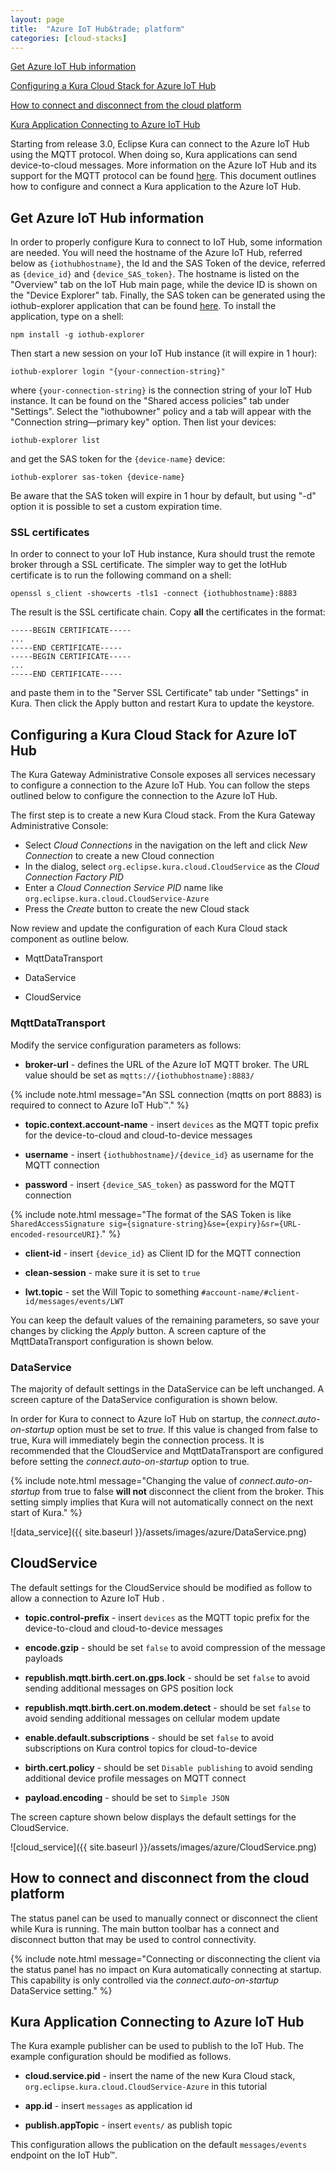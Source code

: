 ```yaml
---
layout: page
title:  "Azure IoT Hub&trade; platform"
categories: [cloud-stacks]
---
```


[Get Azure IoT Hub information](#get-azure-iot-hub-information)

[Configuring a Kura Cloud Stack for Azure IoT Hub](#configuring-a-kura-cloud-stack-for-azure-iot-hub)

[How to connect and disconnect from the cloud platform](#how-to-connect-and-disconnect-from-the-cloud-platform)

[Kura Application Connecting to Azure IoT Hub](#kura-application-connecting-to-azure-iot-hub)

Starting from release 3.0, Eclipse Kura can connect to the Azure IoT Hub using the MQTT protocol. When doing so, Kura applications can send device-to-cloud messages. More information on the Azure IoT Hub and its support for the MQTT protocol can be found <a href="https://docs.microsoft.com/en-us/azure/iot-hub/iot-hub-mqtt-support" about="_blank">here</a>. This document outlines how to configure and connect a Kura application to the Azure IoT Hub.

## Get Azure IoT Hub information

In order to properly configure Kura to connect to IoT Hub, some information are needed. You will need the hostname of the Azure IoT Hub, referred below as `{iothubhostname}`, the Id and the SAS Token of the device, referred as `{device_id}` and `{device_SAS_token}`.
The hostname is listed on the "Overview" tab on the IoT Hub main page, while the device ID is shown on the "Device Explorer" tab. Finally, the SAS token can be generated using the iothub-explorer application that can be found <a href="https://github.com/Azure/iothub-explorer" about="_blank">here</a>. To install the application, type on a shell:

```
npm install -g iothub-explorer
```

Then start a new session on your IoT Hub instance (it will expire in 1 hour):

```
iothub-explorer login "{your-connection-string}"
```

where `{your-connection-string}` is the connection string of your IoT Hub instance. It can be found on the "Shared access policies" tab under "Settings". Select the "iothubowner" policy and a tab will appear with the "Connection string—primary key" option.
Then list your devices:

```
iothub-explorer list
```

and get the SAS token for the `{device-name}` device:

```
iothub-explorer sas-token {device-name}
```

Be aware that the SAS token will expire in 1 hour by default, but using "-d" option it is possible to set a custom expiration time.

### SSL certificates

In order to connect to your IoT Hub instance, Kura should trust the remote broker through a SSL certificate. The simpler way to get the IotHub certificate is to run the following command on a shell:

```
openssl s_client -showcerts -tls1 -connect {iothubhostname}:8883
```

The result is the SSL certificate chain. Copy **all** the certificates in the format:

```
-----BEGIN CERTIFICATE-----
...
-----END CERTIFICATE-----
-----BEGIN CERTIFICATE-----
...
-----END CERTIFICATE-----
```

and paste them in to the "Server SSL Certificate" tab under "Settings" in Kura. Then click the Apply button and restart Kura to update the keystore.

## Configuring a Kura Cloud Stack for Azure IoT Hub

The Kura Gateway Administrative Console exposes all services necessary to configure a connection to the Azure IoT Hub. You can follow the steps outlined below to configure the connection to the Azure IoT Hub.

The first step is to create a new Kura Cloud stack. From the Kura Gateway Administrative Console:

- Select *Cloud Connections* in the navigation on the left and click *New Connection* to create a new Cloud connection
- In the dialog, select `org.eclipse.kura.cloud.CloudService` as the *Cloud Connection Factory PID*
- Enter a *Cloud Connection Service PID* name like `org.eclipse.kura.cloud.CloudService-Azure`
- Press the *Create* button to create the new Cloud stack

Now review and update the configuration of each Kura Cloud stack component as outline below.

- MqttDataTransport

- DataService

- CloudService

### MqttDataTransport

Modify the service configuration parameters as follows:

- **broker-url** - defines the URL of the Azure IoT MQTT broker. The URL value should be set as `mqtts://{iothubhostname}:8883/`

{% include note.html message="An SSL connection (mqtts on port 8883) is required to connect to Azure IoT Hub&trade;." %}

- **topic.context.account-name** - insert `devices` as the MQTT topic prefix for the device-to-cloud and cloud-to-device messages

- **username** - insert `{iothubhostname}/{device_id}` as username for the MQTT connection

- **password** - insert `{device_SAS_token}` as password for the MQTT connection

{% include note.html message="The format of the SAS Token is like `SharedAccessSignature sig={signature-string}&se={expiry}&sr={URL-encoded-resourceURI}`." %}

- **client-id** - insert `{device_id}` as Client ID for the MQTT connection

- **clean-session** - make sure it is set to `true`

- **lwt.topic** - set the Will Topic to something `#account-name/#client-id/messages/events/LWT`

You can keep the default values of the remaining parameters, so save your changes by clicking the *Apply* button. A screen capture of the MqttDataTransport configuration is shown below.

### DataService

The majority of default settings in the DataService can be left unchanged. A screen capture of the DataService configuration is shown below.

In order for Kura to connect to Azure IoT Hub on startup, the *connect.auto-on-startup* option must be set to *true.* If this value is changed from false to true, Kura will immediately begin the connection process. It is recommended that the CloudService and MqttDataTransport are configured before setting the *connect.auto-on-startup* option to true.

{% include note.html message="Changing the value of *connect.auto-on-startup* from true to false **will not** disconnect the client from the broker. This setting simply implies that Kura will not automatically connect on the next start of Kura." %}

![data_service]({{ site.baseurl }}/assets/images/azure/DataService.png)

## CloudService

The default settings for the CloudService should be modified as follow to allow a connection to Azure IoT Hub .

- **topic.control-prefix** - insert `devices` as the MQTT topic prefix for the device-to-cloud and cloud-to-device messages

- **encode.gzip** - should be set `false` to avoid compression of the message payloads

- **republish.mqtt.birth.cert.on.gps.lock** - should be set `false` to avoid sending additional messages on GPS position lock

- **republish.mqtt.birth.cert.on.modem.detect** - should be set `false` to avoid sending additional messages on cellular modem update

- **enable.default.subscriptions** - should be set `false` to avoid subscriptions on Kura control topics for cloud-to-device

- **birth.cert.policy** - should be set `Disable publishing` to avoid sending additional device profile messages on MQTT connect

- **payload.encoding** - should be set to `Simple JSON`

The screen capture shown below displays the default settings for the CloudService.

![cloud_service]({{ site.baseurl }}/assets/images/azure/CloudService.png)

## How to connect and disconnect from the cloud platform

The status panel can be used to manually connect or disconnect the client while Kura is running. The main button toolbar has a connect and disconnect button that may be used to control connectivity.

{% include note.html message="Connecting or disconnecting the client via the status panel has no impact on Kura automatically connecting at startup. This capability is only controlled via the *connect.auto-on-startup* DataService setting." %}

## Kura Application Connecting to Azure IoT Hub

The Kura example publisher can be used to publish to the IoT Hub. The example configuration should be modified as follows.

- **cloud.service.pid** - insert the name of the new Kura Cloud stack, `org.eclipse.kura.cloud.CloudService-Azure` in this tutorial

- **app.id** - insert `messages` as application id

- **publish.appTopic** - insert `events/` as publish topic

This configuration allows the publication on the default `messages/events` endpoint on the IoT Hub&trade;.
